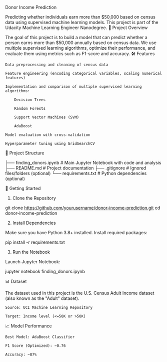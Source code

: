 Donor Income Prediction

Predicting whether individuals earn more than $50,000 based on census data using supervised machine learning models.
This project is part of the Udacity Machine Learning Engineer Nanodegree.
📌 Project Overview

The goal of this project is to build a model that can predict whether a person earns more than $50,000 annually based on census data.
We use multiple supervised learning algorithms, optimize their performance, and evaluate them using metrics such as F1-score and accuracy.
🛠️ Features

    Data preprocessing and cleaning of census data

    Feature engineering (encoding categorical variables, scaling numerical features)

    Implementation and comparison of multiple supervised learning algorithms:

        Decision Trees

        Random Forests

        Support Vector Machines (SVM)

        AdaBoost

    Model evaluation with cross-validation

    Hyperparameter tuning using GridSearchCV

📂 Project Structure

├── finding_donors.ipynb     # Main Jupyter Notebook with code and analysis
├── README.md                # Project documentation
├── .gitignore               # Ignored files/folders (optional)
└── requirements.txt         # Python dependencies (optional)

🚀 Getting Started
1. Clone the Repository

git clone https://github.com/yourusername/donor-income-prediction.git
cd donor-income-prediction

2. Install Dependencies

Make sure you have Python 3.8+ installed. Install required packages:

pip install -r requirements.txt

3. Run the Notebook

Launch Jupyter Notebook:

jupyter notebook finding_donors.ipynb

📊 Dataset

The dataset used in this project is the U.S. Census Adult Income dataset (also known as the "Adult" dataset).

    Source: UCI Machine Learning Repository

    Target: Income level (<=50K or >50K)

📈 Model Performance

    Best Model: AdaBoost Classifier

    F1 Score (Optimized): ~0.76

    Accuracy: ~87%
